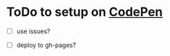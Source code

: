 # ToDo to setup on [CodePen](https://codepen.io/janzeteachesit/)

- [ ] use issues?
- [ ] deploy to gh-pages?




